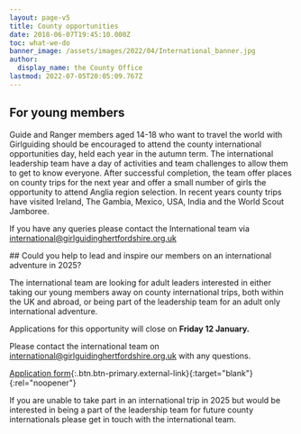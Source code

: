 ```yaml
---
layout: page-v5
title: County opportunities
date: 2018-06-07T19:45:10.000Z
toc: what-we-do
banner_image: /assets/images/2022/04/International_banner.jpg
author:
  display_name: the County Office
lastmod: 2022-07-05T20:05:09.767Z
---
```

## For young members

Guide and Ranger members aged 14-18 who want to travel the world with Girlguiding should be encouraged to attend the county international opportunities day, held each year in the autumn term.  The international leadership team have a day of activities and team challenges to allow them to get to know everyone. After successful completion, the team offer places on county trips for the next year and offer a small number of girls the opportunity to attend Anglia region selection. In recent years county trips have visited Ireland, The Gambia, Mexico, USA, India and the World Scout Jamboree.

If you have any queries please contact the International team via <international@girlguidinghertfordshire.org.uk>

<div class="alert alert-info" markdown="1">
## Could you help to lead and inspire our members on an international adventure in 2025?

The international team are looking for adult leaders interested in either taking our young members away on county international trips, both within the UK and abroad, or being part of the leadership team for an adult only international adventure.

Applications for this opportunity will close on **Friday 12 January.**  

Please contact the international team on <international@girlguidinghertfordshire.org.uk> with any questions.

[Application form](https://forms.office.com/e/rR0YwtRsyB){:.btn.btn-primary.external-link}{:target="blank"}{:rel="noopener"}

If you are unable to take part in an international trip in 2025 but would be interested in being a part of the leadership team for future county internationals please get in touch with the international team.
</div>
